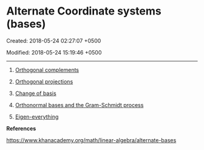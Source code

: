 # Alternate Coordinate systems (bases)

Created: 2018-05-24 02:27:07 +0500

Modified: 2018-05-24 15:19:46 +0500

---

1.  [Orthogonal complements](https://www.khanacademy.org/math/linear-algebra/alternate-bases#othogonal-complements)

2.  [Orthogonal projections](https://www.khanacademy.org/math/linear-algebra/alternate-bases#orthogonal-projections)

3.  [Change of basis](https://www.khanacademy.org/math/linear-algebra/alternate-bases#change-of-basis)

4.  [Orthonormal bases and the Gram-Schmidt process](https://www.khanacademy.org/math/linear-algebra/alternate-bases#orthonormal-basis)

5.  [Eigen-everything](https://www.khanacademy.org/math/linear-algebra/alternate-bases#eigen-everything)



**References**

<https://www.khanacademy.org/math/linear-algebra/alternate-bases>
